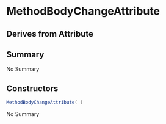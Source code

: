 # MethodBodyChangeAttribute

## Derives from Attribute

## Summary

No Summary
## Constructors

```c#
MethodBodyChangeAttribute( ) 
```
No Summary
